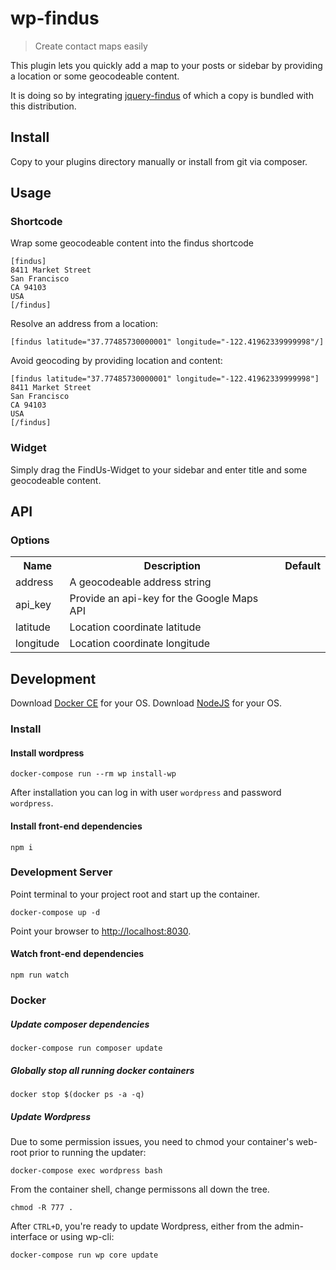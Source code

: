 # wp-findus

> Create contact maps easily

This plugin lets you quickly add a map to your posts or sidebar by providing a location or some geocodeable content.

It is doing so by integrating [jquery-findus](http://benignware.github.io/jquery-findus/) of which a copy is bundled with this distribution.  

## Install

Copy to your plugins directory manually or install from git via composer.

## Usage

### Shortcode

Wrap some geocodeable content into the findus shortcode
```
[findus]
8411 Market Street
San Francisco
CA 94103
USA
[/findus]
```

Resolve an address from a location:

```
[findus latitude="37.77485730000001" longitude="-122.41962339999998"/]
```

Avoid geocoding by providing location and content:

```
[findus latitude="37.77485730000001" longitude="-122.41962339999998"]
8411 Market Street
San Francisco
CA 94103
USA
[/findus]
```


### Widget

Simply drag the FindUs-Widget to your sidebar and enter title and some geocodeable content.


## API

### Options

<table>
  <tr>
    <th>Name</th><th>Description</th><th>Default</th>
  </tr>
  <tr>
    <td>address</td><td>A geocodeable address string</td><td></td>
  </tr>
  <tr>
    <td>api_key</td><td>Provide an api-key for the Google Maps API</td><td></td>
  </tr>
  <tr>
    <td>latitude</td><td>Location coordinate latitude</td><td></td>
  </tr>
  <tr>
    <td>longitude</td><td>Location coordinate longitude</td><td></td>
  </tr>
</table>


## Development

Download [Docker CE](https://www.docker.com/get-docker) for your OS.
Download [NodeJS](https://nodejs.org) for your OS.

### Install

#### Install wordpress

```cli
docker-compose run --rm wp install-wp
```

After installation you can log in with user `wordpress` and password `wordpress`.

#### Install front-end dependencies

```cli
npm i
```

### Development Server

Point terminal to your project root and start up the container.

```cli
docker-compose up -d
```

Point your browser to [http://localhost:8030](http://localhost:8030).


#### Watch front-end dependencies

```cli
npm run watch
```

### Docker

##### Update composer dependencies

```cli
docker-compose run composer update
```

##### Globally stop all running docker containers

```cli
docker stop $(docker ps -a -q)
```

##### Update Wordpress

Due to some permission issues, you need to chmod your container's web-root prior to running the updater:

```cli
docker-compose exec wordpress bash
```

From the container shell, change permissons all down the tree.
```cli
chmod -R 777 .
```

After `CTRL+D`, you're ready to update Wordpress, either from the admin-interface or using wp-cli:

```
docker-compose run wp core update
```
